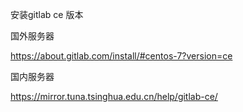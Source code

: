 安装gitlab ce 版本


国外服务器

https://about.gitlab.com/install/#centos-7?version=ce


国内服务器


https://mirror.tuna.tsinghua.edu.cn/help/gitlab-ce/